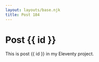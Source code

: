 ```yaml
---
layout: layouts/base.njk
title: Post 184
---
```


# Post {{ id }}

This is post {{ id }} in my Eleventy project.
